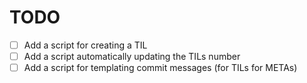 # TODO

- [ ] Add a script for creating a TIL
- [ ] Add a script automatically updating the TILs number
- [ ] Add a script for templating commit messages (for TILs for METAs)
